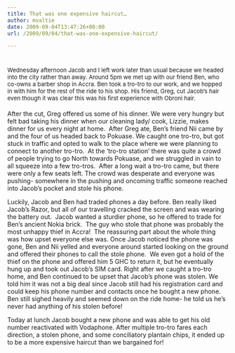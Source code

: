 ```yaml
---
title: That was one expensive haircut…
author: mvaltie
date: 2009-09-04T13:47:26+00:00
url: /2009/09/04/that-was-one-expensive-haircut/

---
```

# <span style="font-weight:normal;font-size:13px;">Wednesday afternoon Jacob and I left work later than usual because we headed into the city rather than away. Around 5pm we met up with our friend Ben, who co-owns a barber shop in Accra. Ben took a tro-tro to our work, and we hopped in with him for the rest of the ride to his shop. His friend, Greg, cut Jacob’s hair even though it was clear this was his first experience with Obroni hair.</span>

After the cut, Greg offered us some of his dinner. We were very hungry but felt bad taking his dinner when our cleaning lady/ cook, Lizzie, makes dinner for us every night at home.  After Greg ate, Ben’s friend Nii came by and the four of us headed back to Pokuase. We caught one tro-tro, but got stuck in traffic and opted to walk to the place where we were planning to connect to another tro-tro.  At the ‘tro-tro station’ there was quite a crowd of people trying to go North towards Pokuase, and we struggled in vain to all squeeze into a few tro-tros.  After a long wait a tro-tro came, but there were only a few seats left. The crowd was desperate and everyone was pushing- somewhere in the pushing and oncoming traffic someone reached into Jacob’s pocket and stole his phone.

Luckily, Jacob and Ben had traded phones a day before. Ben really liked Jacob’s Razor, but all of our travelling cracked the screen and was wearing the battery out.  Jacob wanted a sturdier phone, so he offered to trade for Ben’s ancient Nokia brick.  The guy who stole that phone was probably the most unhappy thief in Accra!  The reassuring part about the whole thing was how upset everyone else was. Once Jacob noticed the phone was gone, Ben and Nii yelled and everyone around started looking on the ground and offered their phones to call the stole phone.  We even got a hold of the thief on the phone and offered him 5 GHC to return it, but he eventually hung up and took out Jacob’s SIM card. Right after we caught a tro-tro home, and Ben continued to be upset that Jacob’s phone was stolen. We told him it was not a big deal since Jacob still had his registration card and could keep his phone number and contacts once he bought a new phone.  Ben still sighed heavily and seemed down on the ride home- he told us he’s never had anything of his stolen before!

Today at lunch Jacob bought a new phone and was able to get his old number reactivated with Vodaphone. After multiple tro-tro fares each direction, a stolen phone, and some conciliatory plantain chips, it ended up to be a more expensive haircut than we bargained for!